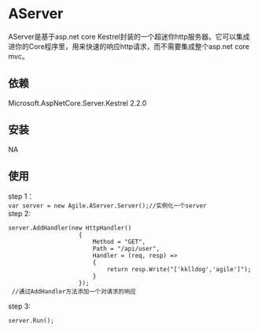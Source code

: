 # AServer
AServer是基于asp.net core Kestrel封装的一个超迷你http服务器。它可以集成进你的Core程序里，用来快速的响应http请求，而不需要集成整个asp.net core mvc。
## 依赖
Microsoft.AspNetCore.Server.Kestrel 2.2.0  

## 安装  
NA

## 使用  
step 1：  
```var server = new Agile.AServer.Server();//实例化一个server```  
step 2:
```
server.AddHandler(new HttpHandler()
                    {
                        Method = "GET",
                        Path = "/api/user",
                        Handler = (req, resp) =>
                        {
                            return resp.Write("['kklldog','agile']");
                        }
                    });
 //通过AddHandler方法添加一个对请求的响应
```
step 3:  
```
server.Run();
```
